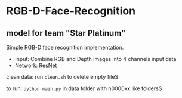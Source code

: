 # RGB-D-Face-Recognition
## model for team "Star Platinum"
Simple RGB-D face recognition implementation. 
- Input: Combine RGB and Depth images into 4 channels input data
- Network: ResNet

clean data: run `clean.sh` to delete empty fileS

to run: `python main.py` in data folder with n0000xx like foldersS


